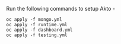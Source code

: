 Run the following commands to setup Akto - 

```
oc apply -f mongo.yml
oc apply -f runtime.yml
oc apply -f dashboard.yml
oc apply -f testing.yml

```
